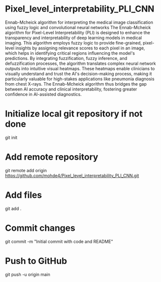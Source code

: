 # Pixel_level_interpretability_PLI_CNN
Ennab-Mcheick algorithm for interpreting the medical image classification using fuzzy logic and convolutional neural networks
The Ennab-Mcheick algorithm for Pixel-Level Interpretability (PLI) is designed to enhance the transparency and interpretability of deep learning models in medical imaging. This algorithm employs fuzzy logic to provide fine-grained, pixel-level insights by assigning relevance scores to each pixel in an image, which helps in identifying critical regions influencing the model's predictions. By integrating fuzzification, fuzzy inference, and defuzzification processes, the algorithm translates complex neural network outputs into intuitive visual heatmaps. These heatmaps enable clinicians to visually understand and trust the AI's decision-making process, making it particularly valuable for high-stakes applications like pneumonia diagnosis from chest X-rays. The Ennab-Mcheick algorithm thus bridges the gap between AI accuracy and clinical interpretability, fostering greater confidence in AI-assisted diagnostics.
# Initialize local git repository if not done
git init

# Add remote repository
git remote add origin https://github.com/mohde4/Pixel_level_interpretability_PLI_CNN.git

# Add files
git add .

# Commit changes
git commit -m "Initial commit with code and README"

# Push to GitHub
git push -u origin main
